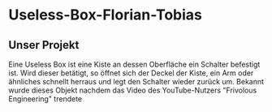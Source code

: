 # Useless-Box-Florian-Tobias

<h2> Unser Projekt</h2>
Eine Useless Box ist eine Kiste an dessen Oberfläche ein Schalter befestigt ist. Wird dieser betätigt, so öffnet sich der Deckel der Kiste, ein Arm oder ähnliches schnellt herraus und legt den Schalter wieder zurück um. Bekannt wurde dieses Objekt nachdem das Video des YouTube-Nutzers "Frivolous Engineering" trendete
</br>
<p allign="center"><a href="https://www.youtube.com/watch?time_continue=1&v=Z86V_ICUCD4"><img

